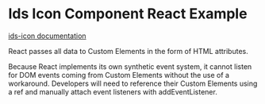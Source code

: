 # Ids Icon Component React Example

[ids-icon documentation](https://github.com/infor-design/enterprise-wc/blob/main/src/components/ids-icon/README.md)

React passes all data to Custom Elements in the form of HTML attributes.

Because React implements its own synthetic event system, it cannot listen for DOM events coming from Custom Elements without the use of a workaround. Developers will need to reference their Custom Elements using a ref and manually attach event listeners with addEventListener.
